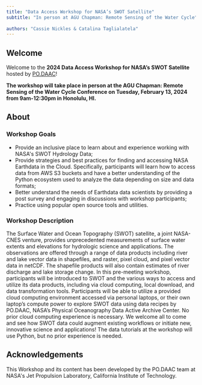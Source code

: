 ```yaml
---
title: "Data Access Workshop for NASA’s SWOT Satellite"
subtitle: "In person at AGU Chapman: Remote Sensing of the Water Cycle"
 
authors: "Cassie Nickles & Catalina Taglialatela"
---
```


## Welcome

Welcome to the **2024 Data Access Workshop for NASA’s SWOT Satellite** hosted by [PO.DAAC](https://podaac.jpl.nasa.gov/)!

**The workshop will take place in person at the AGU Chapman: Remote Sensing of the Water Cycle Conference on Tuesday, February 13, 2024 from 9am-12:30pm in Honolulu, HI.**


## About

### Workshop Goals

- Provide an inclusive place to learn about and experience working with NASA's SWOT Hydrology Data;
- Provide strategies and best practices for finding and accessing NASA Earthdata in the Cloud. Specifically, participants will learn how to access data from AWS S3 buckets and have a better understanding of the Python ecosystem used to analyze the data depending on size and data formats; 
- Better understand the needs of Earthdata data scientists by providing a post survey and engaging in discussions with workshop participants; 
- Practice using popular open source tools and utilities.


### Workshop Description

The Surface Water and Ocean Topography (SWOT) satellite, a joint NASA-CNES venture, provides unprecedented measurements of surface water extents and elevations for hydrologic science and applications. The observations are offered through a range of data products including river and lake vector data in shapefiles, and raster, pixel cloud, and pixel vector data in netCDF. The shapefile products will also contain estimates of river discharge and lake storage change. In this pre-meeting workshop, participants will be introduced to SWOT and the various ways to access and utilize its data products, including via cloud computing, local download, and data transformation tools. Participants will be able to utilize a provided cloud computing environment accessed via personal laptops, or their own laptop’s compute power to explore SWOT data using data recipes by PO.DAAC, NASA’s Physical Oceanography Data Active Archive Center. No prior cloud computing experience is necessary. We welcome all to come and see how SWOT data could augment existing workflows or initiate new, innovative science and applications! The data tutorials at the workshop will use Python, but no prior experience is needed.


## Acknowledgements

This Workshop and its content has been developed by the PO.DAAC team at NASA's Jet Propulsion Laboratory, California Institute of Technology. 
